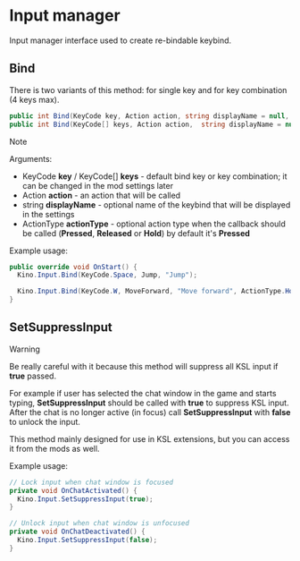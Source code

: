 ﻿# Input manager

Input manager interface used to create re-bindable keybind.

## Bind

There is two variants of this method: for single key and for key combination (4 keys max).

```c#
public int Bind(KeyCode key, Action action, string displayName = null, ActionType actionType = ActionType.Pressed);
public int Bind(KeyCode[] keys, Action action, 	string displayName = null, ActionType actionType = ActionType.Pressed);
```

> [!NOTE]  
> Arguments:
> * KeyCode **key** / KeyCode[] **keys** - default bind key or key combination; it can be changed in the mod settings later
> * Action **action** - an action that will be called
> * string **displayName** - optional name of the keybind that will be displayed in the settings
> * ActionType **actionType** - optional action type when the callback should be called (**Pressed**, **Released** or **Hold**) by default it's **Pressed**

Example usage:

```c#
public override void OnStart() {
  Kino.Input.Bind(KeyCode.Space, Jump, "Jump");

  Kino.Input.Bind(KeyCode.W, MoveForward, "Move forward", ActionType.Hold);
}
```

## SetSuppressInput

> [!WARNING]  
> Be really careful with it because this method will suppress all KSL input if **true** passed.

For example if user has selected the chat window in the game and starts typing, **SetSuppressInput** should be called with **true** to suppress KSL input. After the chat is no longer active (in focus) call **SetSuppressInput** with **false** to unlock the input.

This method mainly designed for use in KSL extensions, but you can access it from the mods as well.

Example usage:

```c#
// Lock input when chat window is focused
private void OnChatActivated() {
  Kino.Input.SetSuppressInput(true);
}

// Unlock input when chat window is unfocused
private void OnChatDeactivated() {
  Kino.Input.SetSuppressInput(false);
}
```
